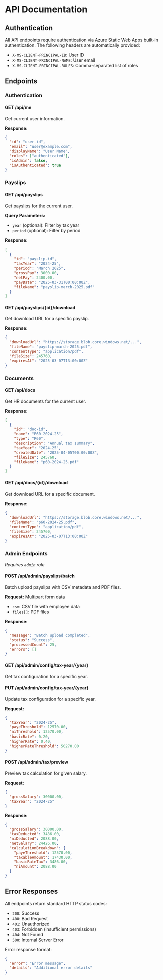 # API Documentation

## Authentication

All API endpoints require authentication via Azure Static Web Apps built-in authentication. The following headers are automatically provided:

- `X-MS-CLIENT-PRINCIPAL-ID`: User ID
- `X-MS-CLIENT-PRINCIPAL-NAME`: User email
- `X-MS-CLIENT-PRINCIPAL-ROLES`: Comma-separated list of roles

## Endpoints

### Authentication

#### GET /api/me
Get current user information.

**Response:**
```json
{
  "id": "user-id",
  "email": "user@example.com",
  "displayName": "User Name",
  "roles": ["authenticated"],
  "isAdmin": false,
  "isAuthenticated": true
}
```

### Payslips

#### GET /api/payslips
Get payslips for the current user.

**Query Parameters:**
- `year` (optional): Filter by tax year
- `period` (optional): Filter by period

**Response:**
```json
[
  {
    "id": "payslip-id",
    "taxYear": "2024-25",
    "period": "March 2025",
    "grossPay": 3000.00,
    "netPay": 2400.00,
    "payDate": "2025-03-31T00:00:00Z",
    "fileName": "payslip-march-2025.pdf"
  }
]
```

#### GET /api/payslips/{id}/download
Get download URL for a specific payslip.

**Response:**
```json
{
  "downloadUrl": "https://storage.blob.core.windows.net/...",
  "fileName": "payslip-march-2025.pdf",
  "contentType": "application/pdf",
  "fileSize": 245760,
  "expiresAt": "2025-03-07T13:00:00Z"
}
```

### Documents

#### GET /api/docs
Get HR documents for the current user.

**Response:**
```json
[
  {
    "id": "doc-id",
    "name": "P60 2024-25",
    "type": "P60",
    "description": "Annual tax summary",
    "taxYear": "2024-25",
    "createdDate": "2025-04-05T00:00:00Z",
    "fileSize": 245760,
    "fileName": "p60-2024-25.pdf"
  }
]
```

#### GET /api/docs/{id}/download
Get download URL for a specific document.

**Response:**
```json
{
  "downloadUrl": "https://storage.blob.core.windows.net/...",
  "fileName": "p60-2024-25.pdf",
  "contentType": "application/pdf",
  "fileSize": 245760,
  "expiresAt": "2025-03-07T13:00:00Z"
}
```

### Admin Endpoints

*Requires `admin` role*

#### POST /api/admin/payslips/batch
Batch upload payslips with CSV metadata and PDF files.

**Request:** Multipart form data
- `csv`: CSV file with employee data
- `files[]`: PDF files

**Response:**
```json
{
  "message": "Batch upload completed",
  "status": "Success",
  "processedCount": 25,
  "errors": []
}
```

#### GET /api/admin/config/tax-year/{year}
Get tax configuration for a specific year.

#### PUT /api/admin/config/tax-year/{year}
Update tax configuration for a specific year.

**Request:**
```json
{
  "taxYear": "2024-25",
  "payeThreshold": 12570.00,
  "niThreshold": 12570.00,
  "basicRate": 0.20,
  "higherRate": 0.40,
  "higherRateThreshold": 50270.00
}
```

#### POST /api/admin/tax/preview
Preview tax calculation for given salary.

**Request:**
```json
{
  "grossSalary": 30000.00,
  "taxYear": "2024-25"
}
```

**Response:**
```json
{
  "grossSalary": 30000.00,
  "taxDeducted": 3486.00,
  "niDeducted": 2088.00,
  "netSalary": 24426.00,
  "calculationBreakdown": {
    "payeThreshold": 12570.00,
    "taxableAmount": 17430.00,
    "basicRateTax": 3486.00,
    "niAmount": 2088.00
  }
}
```

## Error Responses

All endpoints return standard HTTP status codes:

- `200`: Success
- `400`: Bad Request
- `401`: Unauthorized
- `403`: Forbidden (insufficient permissions)
- `404`: Not Found
- `500`: Internal Server Error

Error response format:
```json
{
  "error": "Error message",
  "details": "Additional error details"
}
```
